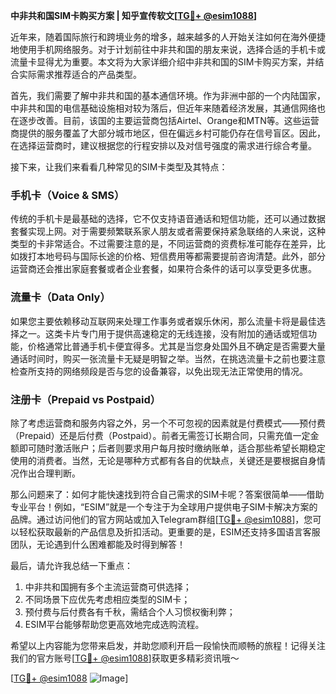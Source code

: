 **中非共和国SIM卡购买方案 | 知乎宣传软文[[TG💪+ @esim1088](https://t.me/s/esim1088)]**

近年来，随着国际旅行和跨境业务的增多，越来越多的人开始关注如何在海外便捷地使用手机网络服务。对于计划前往中非共和国的朋友来说，选择合适的手机卡或流量卡显得尤为重要。本文将为大家详细介绍中非共和国的SIM卡购买方案，并结合实际需求推荐适合的产品类型。

首先，我们需要了解中非共和国的基本通信环境。作为非洲中部的一个内陆国家，中非共和国的电信基础设施相对较为落后，但近年来随着经济发展，其通信网络也在逐步改善。目前，该国的主要运营商包括Airtel、Orange和MTN等。这些运营商提供的服务覆盖了大部分城市地区，但在偏远乡村可能仍存在信号盲区。因此，在选择运营商时，建议根据您的行程安排以及对信号强度的需求进行综合考量。

接下来，让我们来看看几种常见的SIM卡类型及其特点：

### 手机卡（Voice & SMS）
传统的手机卡是最基础的选择，它不仅支持语音通话和短信功能，还可以通过数据套餐实现上网。对于需要频繁联系家人朋友或者需要保持紧急联络的人来说，这种类型的卡非常适合。不过需要注意的是，不同运营商的资费标准可能存在差异，比如拨打本地号码与国际长途的价格、短信费用等都需要提前咨询清楚。此外，部分运营商还会推出家庭套餐或者企业套餐，如果符合条件的话可以享受更多优惠。

### 流量卡（Data Only）
如果您主要依赖移动互联网来处理工作事务或者娱乐休闲，那么流量卡将是最佳选择之一。这类卡片专门用于提供高速稳定的无线连接，没有附加的通话或短信功能，价格通常比普通手机卡便宜得多。尤其是当您身处国外且不确定是否需要大量通话时间时，购买一张流量卡无疑是明智之举。当然，在挑选流量卡之前也要注意检查所支持的网络频段是否与您的设备兼容，以免出现无法正常使用的情况。

### 注册卡（Prepaid vs Postpaid）
除了考虑运营商和服务内容之外，另一个不可忽视的因素就是付费模式——预付费（Prepaid）还是后付费（Postpaid）。前者无需签订长期合同，只需充值一定金额即可随时激活账户；后者则要求用户每月按时缴纳账单，适合那些希望长期稳定使用的消费者。当然，无论是哪种方式都有各自的优缺点，关键还是要根据自身情况作出合理判断。

那么问题来了：如何才能快速找到符合自己需求的SIM卡呢？答案很简单——借助专业平台！例如，“ESIM”就是一个专注于为全球用户提供电子SIM卡解决方案的品牌。通过访问他们的官方网站或加入Telegram群组[[TG💪+ @esim1088](https://t.me/s/esim1088)]，您可以轻松获取最新的产品信息及折扣活动。更重要的是，ESIM还支持多国语言客服团队，无论遇到什么困难都能及时得到解答！

最后，请允许我总结一下重点：
1. 中非共和国拥有多个主流运营商可供选择；
2. 不同场景下应优先考虑相应类型的SIM卡；
3. 预付费与后付费各有千秋，需结合个人习惯权衡利弊；
4. ESIM平台能够帮助您更高效地完成选购流程。

希望以上内容能为您带来启发，并助您顺利开启一段愉快而顺畅的旅程！记得关注我们的官方账号[[TG💪+ @esim1088](https://t.me/s/esim1088)]获取更多精彩资讯哦～  

[[TG💪+ @esim1088](https://t.me/s/esim1088) ![Image](https://i.postimg.cc/4NQfJmqS/Snipaste-2025-05-13-00-14-12.png)]